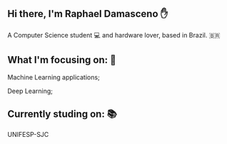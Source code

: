 
## Hi there, I'm Raphael Damasceno ✋



A Computer Science student :computer: and hardware lover, based in Brazil. 🇧🇷

  ## What I'm focusing on: 🤨

Machine Learning applications;

Deep Learning;


  ## Currently studing on: 📚

UNIFESP-SJC 

